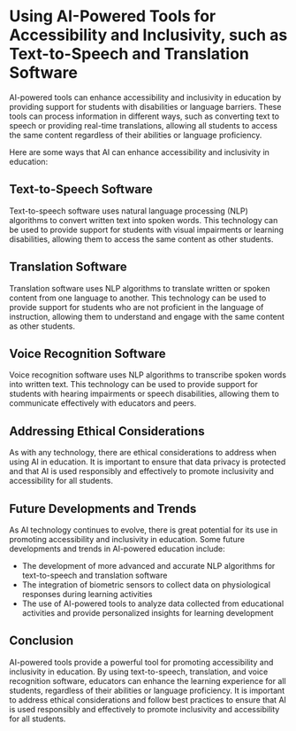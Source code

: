 Using AI-Powered Tools for Accessibility and Inclusivity, such as Text-to-Speech and Translation Software
=====================================================================================================================================================================

AI-powered tools can enhance accessibility and inclusivity in education by providing support for students with disabilities or language barriers. These tools can process information in different ways, such as converting text to speech or providing real-time translations, allowing all students to access the same content regardless of their abilities or language proficiency.

Here are some ways that AI can enhance accessibility and inclusivity in education:

Text-to-Speech Software
-----------------------

Text-to-speech software uses natural language processing (NLP) algorithms to convert written text into spoken words. This technology can be used to provide support for students with visual impairments or learning disabilities, allowing them to access the same content as other students.

Translation Software
--------------------

Translation software uses NLP algorithms to translate written or spoken content from one language to another. This technology can be used to provide support for students who are not proficient in the language of instruction, allowing them to understand and engage with the same content as other students.

Voice Recognition Software
--------------------------

Voice recognition software uses NLP algorithms to transcribe spoken words into written text. This technology can be used to provide support for students with hearing impairments or speech disabilities, allowing them to communicate effectively with educators and peers.

Addressing Ethical Considerations
---------------------------------

As with any technology, there are ethical considerations to address when using AI in education. It is important to ensure that data privacy is protected and that AI is used responsibly and effectively to promote inclusivity and accessibility for all students.

Future Developments and Trends
------------------------------

As AI technology continues to evolve, there is great potential for its use in promoting accessibility and inclusivity in education. Some future developments and trends in AI-powered education include:

* The development of more advanced and accurate NLP algorithms for text-to-speech and translation software
* The integration of biometric sensors to collect data on physiological responses during learning activities
* The use of AI-powered tools to analyze data collected from educational activities and provide personalized insights for learning development

Conclusion
----------

AI-powered tools provide a powerful tool for promoting accessibility and inclusivity in education. By using text-to-speech, translation, and voice recognition software, educators can enhance the learning experience for all students, regardless of their abilities or language proficiency. It is important to address ethical considerations and follow best practices to ensure that AI is used responsibly and effectively to promote inclusivity and accessibility for all students.
